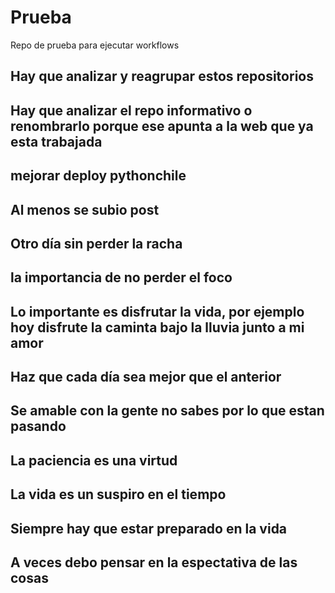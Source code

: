 # Prueba
Repo de prueba para ejecutar workflows

## Hay que analizar y reagrupar estos repositorios

## Hay que analizar el repo informativo o renombrarlo porque ese apunta a la web que ya esta trabajada

## mejorar deploy pythonchile

## Al menos se subio post

## Otro día sin perder la racha

## la importancia de no perder el foco

## Lo importante es disfrutar la vida, por ejemplo hoy disfrute la caminta bajo la lluvia junto a mi amor

## Haz que cada día sea mejor que el anterior

## Se amable con la gente no sabes por lo que estan pasando

## La paciencia es una virtud

## La vida es un suspiro en el tiempo

## Siempre hay que estar preparado en la vida

## A veces debo pensar en la espectativa de las cosas
